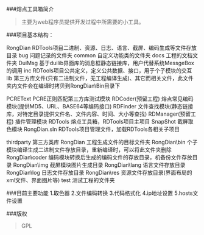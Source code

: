 ###熔点工具箱简介
> 主要为web程序员提供开发过程中所需要的小工具。

###项目基本结构：

RongDian RDTools项目二进制、资源、日志、语言、截屏、编码生成等文件存放目录
bug 问题记录的文件夹
common    自定义功能类的文件夹
docs	工程的文档文件夹
DuiMsg	基于duilib界面库的消息框静态链接库，用户代替系统MessgeBox的调用
inc	RDTools项目公共定义，定义公共数据、接口，用于个子模块的交互
lib	第三方库文件(只有二进制文件，无工程编译生成)、其它而相关文件，此文件夹内文件会在编译时拷贝到RongDian\Bin目录下
	
PCREText	PCRE正则匹配第三方库测试模块
RDCoder(预留工程)	熔点常见编码模块(提供MD5、URL、BASE64等编码接口)
RDFinder	文件查找模块(静态链接库，对特定目录提供文件名、文件内容、时间、大小等查找)
RDManager(预留工程)	插件管理模块
RDTools	熔点工具箱，RDTools项目主项目
SnapShot	截屏取色模块
RongDian.sln	RDTools项目管理文件，加载RDTools各相关子项目
	
thirdparty	第三方类库
RongDian	工程生成文件的目标文件夹
RongDian\bin	个子模块编译生成二进制文件存放目录，重新编译时，可以将此文件夹删除
RongDian\coder	编码模块转换后生成的编码文件的存放目录，机备份文件存放目录
RongDian\img	截屏模块图片生成目录
RongDian\lang	语言文件存放目录
RongDian\log	日志文件存放目录
RongDian\res	资源文件存放目录(界面布局的xml文件、界面图片等)
test	测试工程的文件夹

###目前主要功能
1.取色器
2.文件编码转换
3.代码格式化
4.ip地址设置
5.hosts文件设置

###版权
> GPL